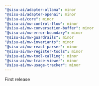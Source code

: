 ```yaml
---
"@sisu-ai/adapter-ollama": minor
"@sisu-ai/adapter-openai": minor
"@sisu-ai/core": minor
"@sisu-ai/mw-control-flow": minor
"@sisu-ai/mw-conversation-buffer": minor
"@sisu-ai/mw-error-boundary": minor
"@sisu-ai/mw-guardrails": minor
"@sisu-ai/mw-invariants": minor
"@sisu-ai/mw-react-parser": minor
"@sisu-ai/mw-register-tools": minor
"@sisu-ai/mw-tool-calling": minor
"@sisu-ai/mw-trace-viewer": minor
"@sisu-ai/mw-usage-tracker": minor
---
```


First release
